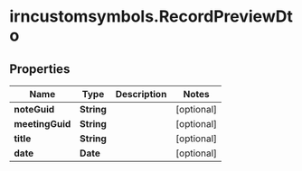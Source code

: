 # irncustomsymbols.RecordPreviewDto

## Properties

Name | Type | Description | Notes
------------ | ------------- | ------------- | -------------
**noteGuid** | **String** |  | [optional] 
**meetingGuid** | **String** |  | [optional] 
**title** | **String** |  | [optional] 
**date** | **Date** |  | [optional] 


